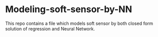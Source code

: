 # Modeling-soft-sensor-by-NN
This repo contains a file which models soft sensor by both closed form solution of regression and Neural Network. 
